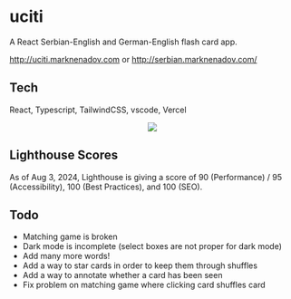 # uciti

A React Serbian-English and German-English flash card app.

http://uciti.marknenadov.com or http://serbian.marknenadov.com/

## Tech

React, Typescript, TailwindCSS, vscode, Vercel

<p align="center">
  <a href="https://skillicons.dev">
    <img src="https://skillicons.dev/icons?i=react,typescript,tailwindcss,vscode,vercel" />
  </a>
</p>

## Lighthouse Scores

As of Aug 3, 2024, Lighthouse is giving a score of 90 (Performance) / 95 (Accessibility), 100 (Best Practices), and 100 (SEO).

## Todo

* Matching game is broken
* Dark mode is incomplete (select boxes are not proper for dark mode)
* Add many more words!
* Add a way to star cards in order to keep them through shuffles
* Add a way to annotate whether a card has been seen
* Fix problem on matching game where clicking card shuffles card
